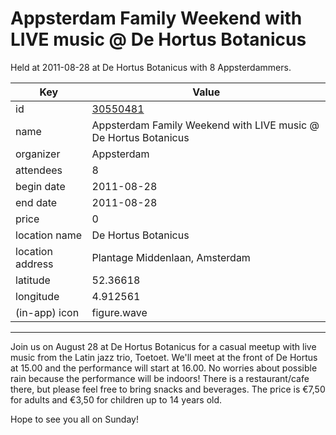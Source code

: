 # Appsterdam Family Weekend with LIVE music @ De Hortus Botanicus
Held at 2011-08-28 at De Hortus Botanicus with 8 Appsterdammers.
        
|Key|Value
|---|---|
|id|[30550481](https://www.meetup.com/appsterdam/events/30550481/)|
|name|Appsterdam Family Weekend with LIVE music @ De Hortus Botanicus|
|organizer|Appsterdam|
|attendees|8|
|begin date|2011-08-28|
|end date|2011-08-28|
|price|0|
|location name|De Hortus Botanicus|
|location address|Plantage Middenlaan, Amsterdam|
|latitude|52.36618|
|longitude|4.912561|
|(in-app) icon|figure.wave|

---

Join us on August 28 at De Hortus Botanicus for a casual meetup with live music from the Latin jazz trio, Toetoet. We'll meet at the front of De Hortus at 15.00 and the performance will start at 16.00. No worries about possible rain because the performance will be indoors! There is a restaurant/cafe there, but please feel free to bring snacks and beverages. The price is €7,50 for adults and €3,50 for children up to 14 years old.

Hope to see you all on Sunday!


